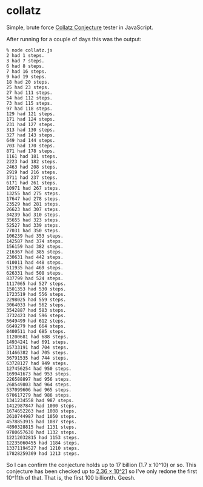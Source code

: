 # collatz
Simple, brute force [Collatz Conjecture](https://en.wikipedia.org/wiki/Collatz_conjecture) tester in JavaScript.

After running for a couple of days this was the output:

```
% node collatz.js
2 had 1 steps.
3 had 7 steps.
6 had 8 steps.
7 had 16 steps.
9 had 19 steps.
18 had 20 steps.
25 had 23 steps.
27 had 111 steps.
54 had 112 steps.
73 had 115 steps.
97 had 118 steps.
129 had 121 steps.
171 had 124 steps.
231 had 127 steps.
313 had 130 steps.
327 had 143 steps.
649 had 144 steps.
703 had 170 steps.
871 had 178 steps.
1161 had 181 steps.
2223 had 182 steps.
2463 had 208 steps.
2919 had 216 steps.
3711 had 237 steps.
6171 had 261 steps.
10971 had 267 steps.
13255 had 275 steps.
17647 had 278 steps.
23529 had 281 steps.
26623 had 307 steps.
34239 had 310 steps.
35655 had 323 steps.
52527 had 339 steps.
77031 had 350 steps.
106239 had 353 steps.
142587 had 374 steps.
156159 had 382 steps.
216367 had 385 steps.
230631 had 442 steps.
410011 had 448 steps.
511935 had 469 steps.
626331 had 508 steps.
837799 had 524 steps.
1117065 had 527 steps.
1501353 had 530 steps.
1723519 had 556 steps.
2298025 had 559 steps.
3064033 had 562 steps.
3542887 had 583 steps.
3732423 had 596 steps.
5649499 had 612 steps.
6649279 had 664 steps.
8400511 had 685 steps.
11200681 had 688 steps.
14934241 had 691 steps.
15733191 had 704 steps.
31466382 had 705 steps.
36791535 had 744 steps.
63728127 had 949 steps.
127456254 had 950 steps.
169941673 had 953 steps.
226588897 had 956 steps.
268549803 had 964 steps.
537099606 had 965 steps.
670617279 had 986 steps.
1341234558 had 987 steps.
1412987847 had 1000 steps.
1674652263 had 1008 steps.
2610744987 had 1050 steps.
4578853915 had 1087 steps.
4890328815 had 1131 steps.
9780657630 had 1132 steps.
12212032815 had 1153 steps.
12235060455 had 1184 steps.
13371194527 had 1210 steps.
17828259369 had 1213 steps.
```

So I can confirm the conjecture holds up to 17 billion (1.7 x 10^10) or so. This conjecture has been checked up to [2.36 × 10^21](https://en.wikipedia.org/wiki/Collatz_conjecture#cite_note-Barina-13) so I've only redone the first 10^11th of that. That is, the first 100 billionth. Geesh.
